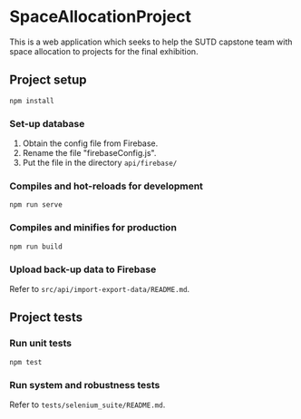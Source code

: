 # SpaceAllocationProject
This is a web application which seeks to help the SUTD capstone team with space allocation to projects for the final exhibition.

## Project setup
```
npm install
```

### Set-up database
1) Obtain the config file from Firebase.
2) Rename the file "firebaseConfig.js".
3) Put the file in the directory `api/firebase/`

### Compiles and hot-reloads for development
```
npm run serve
```

### Compiles and minifies for production
```
npm run build
```

### Upload back-up data to Firebase
Refer to `src/api/import-export-data/README.md`.

## Project tests
### Run unit tests
```
npm test
```

### Run system and robustness tests
Refer to `tests/selenium_suite/README.md`.
